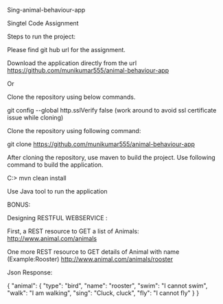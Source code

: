 Sing-animal-behaviour-app

Singtel Code Assignment

Steps to run the project:

Please find git hub url for the assignment.

Download the application directly from the url https://github.com/munikumar555/animal-behaviour-app

Or

Clone the repository using below commands.

git config --global http.sslVerify false (work around to avoid ssl certificate issue while cloning)

Clone the repository using following command:

git clone https://github.com/munikumar555/animal-behaviour-app

After cloning the repository, use maven to build the project. Use following command to build the application.

C:> mvn clean install

Use Java tool to run the application

BONUS:

Designing RESTFUL WEBSERVICE :

First, a REST resource to GET a list of Animals: http://www.animal.com/animals

One more REST resource to GET details of Animal with name (Example:Rooster) http://www.animal.com/animals/rooster

Json Response:

{ "animal": { "type": "bird", "name": "rooster", "swim": "I cannot swim", "walk": "I am walking", "sing": "Cluck, cluck", "fly": "I cannot fly" } }
